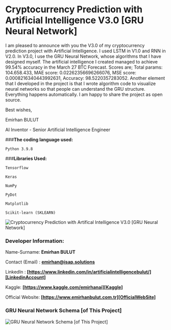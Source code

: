 # **Cryptocurrency Prediction with Artificial Intelligence V3.0 [GRU Neural Network]**
I am pleased to announce with you the V3.0 of my cryptocurrency prediction project with Artificial Intelligence. I used LSTM in V1.0 and RNN in V2.0. In V3.0, I use the GRU Neural Network, whose algorithms that I have designed myself. The artificial intelligence I created managed to achieve 99.54% accuracy in the March 27 BTC Forecast. Scores are; Total params: 104.658.433, MAE score: 0.02262356696266076, MSE score: 0.0008216340443992631, Accuracy: 98.5220357283052. Another element that I developed in the project is that I wrote algorithm code to visualize neural networks so that people can understand the GRU structure. Everything happens automatically. I am happy to share the project as open source.

Best wishes,

Emirhan BULUT

AI Inventor - Senior Artificial Intelligence Engineer

###**The coding language used:**

`Python 3.9.8`

###**Libraries Used:**

`Tensorflow`

`Keras`

`NumPy`

`PyDot`

`Matplotlib`

`Scikit-learn (SKLEARN)`

<img class="fit-picture"
     src="https://github.com/emirhanai/Cryptocurrency-Prediction-with-Artifical-Intelligence-V3.0-GRU-Neural-Network/blob/main/Cryptocurrency-Prediction-with-Artifical-Intelligence-V3.png?raw=true"
     alt="Cryptocurrency Prediction with Artifical Intelligence V3.0 [GRU Neural Network]">
     
### **Developer Information:**

Name-Surname: **Emirhan BULUT**

Contact (Email) : **emirhan@isap.solutions**

LinkedIn : **[https://www.linkedin.com/in/artificialintelligencebulut/][LinkedinAccount]**

[LinkedinAccount]: https://www.linkedin.com/in/artificialintelligencebulut/

Kaggle: **[https://www.kaggle.com/emirhanai][Kaggle]**

Official Website: **[https://www.emirhanbulut.com.tr][OfficialWebSite]**

[Kaggle]: https://www.kaggle.com/emirhanai

[OfficialWebSite]: https://www.emirhanbulut.com.tr

### **GRU Neural Network Schema [of This Project]**

<img class="fit-picture"
     src="https://github.com/emirhanai/Cryptocurrency-Prediction-with-Artifical-Intelligence-V3.0-GRU-Neural-Network/blob/main/model_graph.png?raw=true"
     alt="GRU Neural Network Schema [of This Project]">
